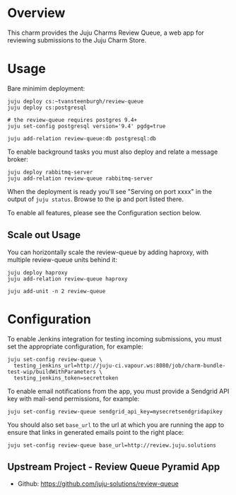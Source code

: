 # Overview

This charm provides the Juju Charms Review Queue, a web app for reviewing
submissions to the Juju Charm Store.

# Usage

Bare minimim deployment:

    juju deploy cs:~tvansteenburgh/review-queue
    juju deploy cs:postgresql

    # the review-queue requires postgres 9.4+
    juju set-config postgresql version='9.4' pgdg=true

    juju add-relation review-queue:db postgresql:db

To enable background tasks you must also deploy and relate a message broker:

    juju deploy rabbitmq-server
    juju add-relation review-queue rabbitmq-server

When the deployment is ready you'll see "Serving on port xxxx" in the output
of `juju status`. Browse to the ip and port listed there.

To enable all features, please see the Configuration section below.

## Scale out Usage

You can horizontally scale the review-queue by adding haproxy, with multiple
review-queue units behind it:

    juju deploy haproxy
    juju add-relation review-queue haproxy

    juju add-unit -n 2 review-queue

# Configuration

To enable Jenkins integration for testing incoming submissions, you must set
the appropriate configuration, for example:

    juju set-config review-queue \
      testing_jenkins_url=http://juju-ci.vapour.ws:8080/job/charm-bundle-test-wip/buildWithParameters \
      testing_jenkins_token=secrettoken

To enable email notifications from the app, you must provide a Sendgrid API
key with mail-send permissions, for example:

    juju set-config review-queue sendgrid_api_key=mysecretsendgridapikey

You should also set `base_url` to the url at which you are running the app to
ensure that links in generated emails point to the right place:

    juju set-config review-queue base_url=http://review.juju.solutions


## Upstream Project - Review Queue Pyramid App

- Github: https://github.com/juju-solutions/review-queue
